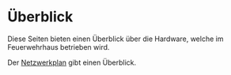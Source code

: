 # Überblick

Diese Seiten bieten einen Überblick über die Hardware, welche im Feuerwehrhaus betrieben wird.

Der [Netzwerkplan](Netzwerk.md#netzwerkplan) gibt einen Überblick.